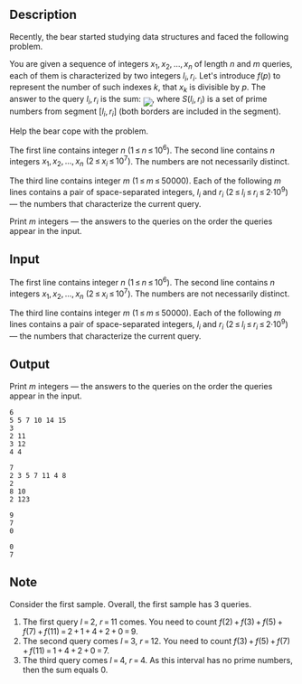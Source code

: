 ## Description

<div><p>Recently, the bear started studying data structures and faced the following problem.</p><p>You are given a sequence of integers <span class="tex-span"><i>x</i><sub class="lower-index">1</sub>, <i>x</i><sub class="lower-index">2</sub>, ..., <i>x</i><sub class="lower-index"><i>n</i></sub></span> of length <span class="tex-span"><i>n</i></span> and <span class="tex-span"><i>m</i></span> queries, each of them is characterized by two integers <span class="tex-span"><i>l</i><sub class="lower-index"><i>i</i></sub>, <i>r</i><sub class="lower-index"><i>i</i></sub></span>. Let's introduce <span class="tex-span"><i>f</i>(<i>p</i>)</span> to represent the number of such indexes <span class="tex-span"><i>k</i></span>, that <span class="tex-span"><i>x</i><sub class="lower-index"><i>k</i></sub></span> is divisible by <span class="tex-span"><i>p</i></span>. The answer to the query <span class="tex-span"><i>l</i><sub class="lower-index"><i>i</i></sub>, <i>r</i><sub class="lower-index"><i>i</i></sub></span> is the sum: <img align="middle" class="tex-formula" src="file://0Yvvvbtp.png" style="max-width: 100.0%;max-height: 100.0%;">, where <span class="tex-span"><i>S</i>(<i>l</i><sub class="lower-index"><i>i</i></sub>, <i>r</i><sub class="lower-index"><i>i</i></sub>)</span> is a set of prime numbers from segment <span class="tex-span">[<i>l</i><sub class="lower-index"><i>i</i></sub>, <i>r</i><sub class="lower-index"><i>i</i></sub>]</span> (both borders are included in the segment).</p><p>Help the bear cope with the problem.</p></div><div class="input-specification"><p>The first line contains integer <span class="tex-span"><i>n</i></span> <span class="tex-span">(1 ≤ <i>n</i> ≤ 10<sup class="upper-index">6</sup>)</span>. The second line contains <span class="tex-span"><i>n</i></span> integers <span class="tex-span"><i>x</i><sub class="lower-index">1</sub>, <i>x</i><sub class="lower-index">2</sub>, ..., <i>x</i><sub class="lower-index"><i>n</i></sub></span> <span class="tex-span">(2 ≤ <i>x</i><sub class="lower-index"><i>i</i></sub> ≤ 10<sup class="upper-index">7</sup>)</span>. The numbers are not necessarily distinct.</p><p>The third line contains integer <span class="tex-span"><i>m</i></span> <span class="tex-span">(1 ≤ <i>m</i> ≤ 50000)</span>. Each of the following <span class="tex-span"><i>m</i></span> lines contains a pair of space-separated integers, <span class="tex-span"><i>l</i><sub class="lower-index"><i>i</i></sub></span> and <span class="tex-span"><i>r</i><sub class="lower-index"><i>i</i></sub></span> <span class="tex-span">(2 ≤ <i>l</i><sub class="lower-index"><i>i</i></sub> ≤ <i>r</i><sub class="lower-index"><i>i</i></sub> ≤ 2·10<sup class="upper-index">9</sup>)</span> — the numbers that characterize the current query.</p></div><div class="output-specification"><p>Print <span class="tex-span"><i>m</i></span> integers — the answers to the queries on the order the queries appear in the input.</p></div>

## Input

<p>The first line contains integer <span class="tex-span"><i>n</i></span> <span class="tex-span">(1 ≤ <i>n</i> ≤ 10<sup class="upper-index">6</sup>)</span>. The second line contains <span class="tex-span"><i>n</i></span> integers <span class="tex-span"><i>x</i><sub class="lower-index">1</sub>, <i>x</i><sub class="lower-index">2</sub>, ..., <i>x</i><sub class="lower-index"><i>n</i></sub></span> <span class="tex-span">(2 ≤ <i>x</i><sub class="lower-index"><i>i</i></sub> ≤ 10<sup class="upper-index">7</sup>)</span>. The numbers are not necessarily distinct.</p><p>The third line contains integer <span class="tex-span"><i>m</i></span> <span class="tex-span">(1 ≤ <i>m</i> ≤ 50000)</span>. Each of the following <span class="tex-span"><i>m</i></span> lines contains a pair of space-separated integers, <span class="tex-span"><i>l</i><sub class="lower-index"><i>i</i></sub></span> and <span class="tex-span"><i>r</i><sub class="lower-index"><i>i</i></sub></span> <span class="tex-span">(2 ≤ <i>l</i><sub class="lower-index"><i>i</i></sub> ≤ <i>r</i><sub class="lower-index"><i>i</i></sub> ≤ 2·10<sup class="upper-index">9</sup>)</span> — the numbers that characterize the current query.</p>

## Output

<p>Print <span class="tex-span"><i>m</i></span> integers — the answers to the queries on the order the queries appear in the input.</p>





```input1
6
5 5 7 10 14 15
3
2 11
3 12
4 4

```




```input2
7
2 3 5 7 11 4 8
2
8 10
2 123

```




```output1
9
7
0

```




```output2
0
7

```



## Note

<p>Consider the first sample. Overall, the first sample has 3 queries.</p><ol> <li> The first query <span class="tex-span"><i>l</i> = 2</span>, <span class="tex-span"><i>r</i> = 11</span> comes. You need to count <span class="tex-span"><i>f</i>(2) + <i>f</i>(3) + <i>f</i>(5) + <i>f</i>(7) + <i>f</i>(11) = 2 + 1 + 4 + 2 + 0 = 9</span>. </li><li> The second query comes <span class="tex-span"><i>l</i> = 3</span>, <span class="tex-span"><i>r</i> = 12</span>. You need to count <span class="tex-span"><i>f</i>(3) + <i>f</i>(5) + <i>f</i>(7) + <i>f</i>(11) = 1 + 4 + 2 + 0 = 7</span>. </li><li> The third query comes <span class="tex-span"><i>l</i> = 4</span>, <span class="tex-span"><i>r</i> = 4</span>. As this interval has no prime numbers, then the sum equals 0. </li></ol>
